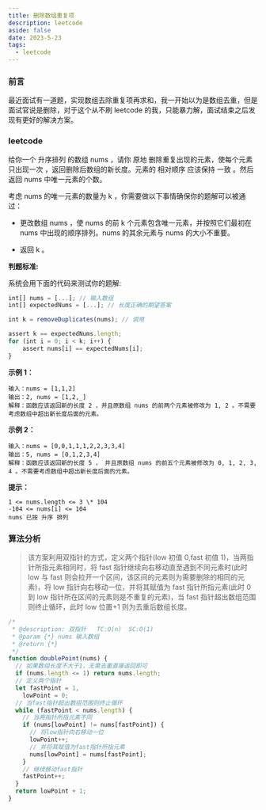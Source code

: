 ```yaml
---
title: 删除数组重复项
description: leetcode
aside: false
date: 2023-5-23
tags:
  - leetcode
---
```


### 前言

最近面试有一道题，实现数组去除重复项再求和，我一开始以为是数组去重，但是面试官说是删除，对于这个从不刷 leetcode 的我，只能暴力解，面试结束之后发现有更好的解决方案。

### leetcode

给你一个 升序排列 的数组 nums ，请你 原地 删除重复出现的元素，使每个元素 只出现一次 ，返回删除后数组的新长度。元素的 相对顺序 应该保持 一致 。然后返回 nums 中唯一元素的个数。

考虑 nums 的唯一元素的数量为 k ，你需要做以下事情确保你的题解可以被通过：

- 更改数组 nums ，使 nums 的前 k 个元素包含唯一元素，并按照它们最初在 nums 中出现的顺序排列。nums 的其余元素与 nums 的大小不重要。

- 返回 k 。

**判题标准:**

系统会用下面的代码来测试你的题解:

```js
int[] nums = [...]; // 输入数组
int[] expectedNums = [...]; // 长度正确的期望答案

int k = removeDuplicates(nums); // 调用

assert k == expectedNums.length;
for (int i = 0; i < k; i++) {
    assert nums[i] == expectedNums[i];
}
```

**示例 1：**

```
输入：nums = [1,1,2]
输出：2, nums = [1,2,_]
解释：函数应该返回新的长度 2 ，并且原数组 nums 的前两个元素被修改为 1, 2 。不需要考虑数组中超出新长度后面的元素。
```

**示例 2：**

```
输入：nums = [0,0,1,1,1,2,2,3,3,4]
输出：5, nums = [0,1,2,3,4]
解释：函数应该返回新的长度 5 ， 并且原数组 nums 的前五个元素被修改为 0, 1, 2, 3, 4 。不需要考虑数组中超出新长度后面的元素。
```

**提示：**

```
1 <= nums.length <= 3 \* 104
-104 <= nums[i] <= 104
nums 已按 升序 排列
```

### 算法分析

> 该方案利用双指针的方式，定义两个指针(low 初值 0,fast 初值 1)，当两指针所指元素相同时，将 fast 指针继续向右移动直至遇到不同元素时(此时 low 与 fast 则会拉开一个区间，该区间的元素则为需要删除的相同的元素)，将 low 指针向右移动一位，并将其赋值为 fast 指针所指元素(此时 0 到 low 指针所在区间的元素则是不重复的元素)，当 fast 指针超出数组范围则终止循环，此时 low 位置+1 则为去重后数组长度。

```js
/*
 * @description: 双指针   TC:O(n)  SC:O(1)
 * @param {*} nums 输入数组
 * @return {*}
 */
function doublePoint(nums) {
  // 如果数组长度不大于1，无需去重直接返回即可
  if (nums.length <= 1) return nums.length;
  // 定义两个指针
  let fastPoint = 1,
    lowPoint = 0;
  // 当fast指针超出数组范围则终止循环
  while (fastPoint < nums.length) {
    // 当两指针所指元素不同
    if (nums[lowPoint] != nums[fastPoint]) {
      // 将low指针向右移动一位
      lowPoint++;
      // 并将其赋值为fast指针所指元素
      nums[lowPoint] = nums[fastPoint];
    }
    // 继续移动fast指针
    fastPoint++;
  }
  return lowPoint + 1;
}
```
